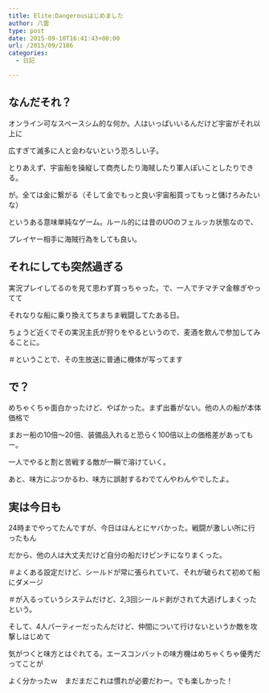 ```yaml
---
title: Elite:Dangerousはじめました
author: 八雲
type: post
date: 2015-09-10T16:41:43+00:00
url: /2015/09/2186
categories:
  - 日記

---
```

## なんだそれ？

オンライン可なスペースシム的な何か。人はいっぱいいるんだけど宇宙がそれ以上に
  
広すぎて滅多に人と会わないという恐ろしい子。
  
とりあえず、宇宙船を操縦して商売したり海賊したり軍人ぽいことしたりできる。
  
が。全ては金に繋がる（そして金でもっと良い宇宙船買ってもっと儲けろみたいな）
  
というある意味単純なゲーム。ルール的には昔のUOのフェルッカ状態なので、
  
プレイヤー相手に海賊行為をしても良い。

## それにしても突然過ぎる

実況プレイしてるのを見て思わず買っちゃった。で、一人でチマチマ金稼ぎやってて
  
それなりな船に乗り換えてちまちま戦闘してたある日。
  
ちょうど近くでその実況主氏が狩りをやるというので、麦酒を飲んで参加してみることに。
  
＃ということで、その生放送に普通に機体が写ってます

## で？

めちゃくちゃ面白かったけど、やばかった。まず出番がない。他の人の船が本体価格で
  
まおー船の10倍〜20倍、装備品入れると恐らく100倍以上の価格差があってもー。
  
一人でやると割と苦戦する敵が一瞬で溶けていく。
  
あと、味方にぶつかるわ、味方に誤射するわでてんやわんやでしたよ。

## 実は今日も

24時までやってたんですが、今日はほんとにヤバかった。戦闘が激しい所に行ったもん
  
だから、他の人は大丈夫だけど自分の船だけピンチになりまくった。
  
＃よくある設定だけど、シールドが常に張られていて、それが破られて初めて船にダメージ
  
＃が入るっていうシステムだけど、2,3回シールド剥がされて大逃げしまくったという。
  
そして、4人パーティーだったんだけど、仲間について行けないというか敵を攻撃しはじめて
  
気がつくと味方とはぐれてる。エースコンバットの味方機はめちゃくちゃ優秀だってことが
  
よく分かったｗ　まだまだこれは慣れが必要だわー。でも楽しかった！